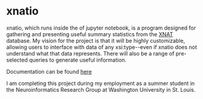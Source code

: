 # xnatio
xnatio, which runs inside the of jupyter notebook, is a program designed for gathering and presenting useful summary statistics from the [XNAT](https://xnat.org) database. My vision for the project is that it will be highly customizable, allowing users to interface with data of any xsi:type--even if xnatio does not understand what that data represents. There will also be a range of pre-selected queries to generate useful information.

Documentation can be found [here](https://xnatio.readthedocs.io)

I am completing this project during my employment as a summer student in the Neuroinformatics Research Group at Washington University in St. Louis.
